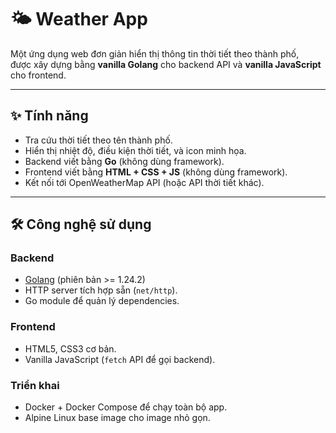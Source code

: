 # 🌤️ Weather App

Một ứng dụng web đơn giản hiển thị thông tin thời tiết theo thành phố,  
được xây dựng bằng **vanilla Golang** cho backend API và **vanilla JavaScript** cho frontend.

---

## ✨ Tính năng
- Tra cứu thời tiết theo tên thành phố.
- Hiển thị nhiệt độ, điều kiện thời tiết, và icon minh họa.
- Backend viết bằng **Go** (không dùng framework).
- Frontend viết bằng **HTML + CSS + JS** (không dùng framework).
- Kết nối tới OpenWeatherMap API (hoặc API thời tiết khác).

---

## 🛠️ Công nghệ sử dụng
### Backend
- [Golang](https://go.dev/) (phiên bản >= 1.24.2)  
- HTTP server tích hợp sẵn (`net/http`).  
- Go module để quản lý dependencies.  

### Frontend
- HTML5, CSS3 cơ bản.  
- Vanilla JavaScript (`fetch` API để gọi backend).

### Triển khai
- Docker + Docker Compose để chạy toàn bộ app.  
- Alpine Linux base image cho image nhỏ gọn.  

